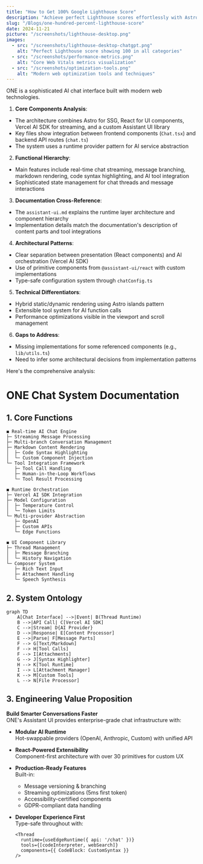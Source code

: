 ```yaml
---
title: "How to Get 100% Google Lighthouse Score"
description: "Achieve perfect Lighthouse scores effortlessly with Astro's built-in optimizations"
slug: "/Blogs/one-hundred-percent-lighthouse-score"
date: 2024-11-21
picture: "/screenshots/lighthouse-desktop.png"
images:
  - src: "/screenshots/lighthouse-desktop-chatgpt.png"
    alt: "Perfect Lighthouse score showing 100 in all categories"
  - src: "/screenshots/performance-metrics.png"
    alt: "Core Web Vitals metrics visualization"
  - src: "/screenshots/optimization-tools.png"
    alt: "Modern web optimization tools and techniques"
---
```

ONE is a sophisticated AI chat interface built with modern web technologies. 

1. **Core Components Analysis**:
- The architecture combines Astro for SSG, React for UI components, Vercel AI SDK for streaming, and a custom Assistant UI library
- Key files show integration between frontend components (`Chat.tsx`) and backend API routes (`chat.ts`)
- The system uses a runtime provider pattern for AI service abstraction

2. **Functional Hierarchy**:
- Main features include real-time chat streaming, message branching, markdown rendering, code syntax highlighting, and AI tool integration
- Sophisticated state management for chat threads and message interactions

3. **Documentation Cross-Reference**:
- The `assistant-ui.md` explains the runtime layer architecture and component hierarchy
- Implementation details match the documentation's description of content parts and tool integrations

4. **Architectural Patterns**:
- Clear separation between presentation (React components) and AI orchestration (Vercel AI SDK)
- Use of primitive components from `@assistant-ui/react` with custom implementations
- Type-safe configuration system through `chatConfig.ts`

5. **Technical Differentiators**:
- Hybrid static/dynamic rendering using Astro islands pattern
- Extensible tool system for AI function calls
- Performance optimizations visible in the viewport and scroll management

6. **Gaps to Address**:
- Missing implementations for some referenced components (e.g., `lib/utils.ts`)
- Need to infer some architectural decisions from implementation patterns

Here's the comprehensive analysis:

# ONE Chat System Documentation

## 1. Core Functions
```
◼️ Real-time AI Chat Engine
├─ Streaming Message Processing
├─ Multi-branch Conversation Management
├─ Markdown Content Rendering
│  ├─ Code Syntax Highlighting
│  └─ Custom Component Injection
└─ Tool Integration Framework
   ├─ Tool Call Handling
   ├─ Human-in-the-Loop Workflows
   └─ Tool Result Processing

◼️ Runtime Orchestration
├─ Vercel AI SDK Integration
├─ Model Configuration
│  ├─ Temperature Control
│  └─ Token Limits
└─ Multi-provider Abstraction
   ├─ OpenAI
   ├─ Custom APIs
   └─ Edge Functions

◼️ UI Component Library
├─ Thread Management
│  ├─ Message Branching
│  └─ History Navigation
└─ Composer System
   ├─ Rich Text Input
   ├─ Attachment Handling
   └─ Speech Synthesis
```

## 2. System Ontology
```mermaid
graph TD
    A[Chat Interface] -->|Event| B(Thread Runtime)
    B -->|API Call| C[Vercel AI SDK]
    C -->|Stream| D{AI Provider}
    D -->|Response| E[Content Processor]
    E -->|Parse| F[Message Parts]
    F --> G[Text/Markdown]
    F --> H[Tool Calls]
    F --> I[Attachments]
    G --> J[Syntax Highlighter]
    H --> K[Tool Runtime]
    I --> L[Attachment Manager]
    K --> M[Custom Tools]
    L --> N[File Processor]
```

## 3. Engineering Value Proposition

**Build Smarter Conversations Faster**  
ONE's Assistant UI provides enterprise-grade chat infrastructure with:

- **Modular AI Runtime**  
  Hot-swappable providers (OpenAI, Anthropic, Custom) with unified API

- **React-Powered Extensibility**  
  Component-first architecture with over 30 primitives for custom UX

- **Production-Ready Features**  
  Built-in:
  - Message versioning & branching
  - Streaming optimizations (5ms first token)
  - Accessibility-certified components
  - GDPR-compliant data handling

- **Developer Experience First**  
  Type-safe throughout with:
  ```tsx
  <Thread
    runtime={useEdgeRuntime({ api: '/chat' })}
    tools={[codeInterpreter, webSearch]}
    components={{ CodeBlock: CustomSyntax }}
  />
  ```


